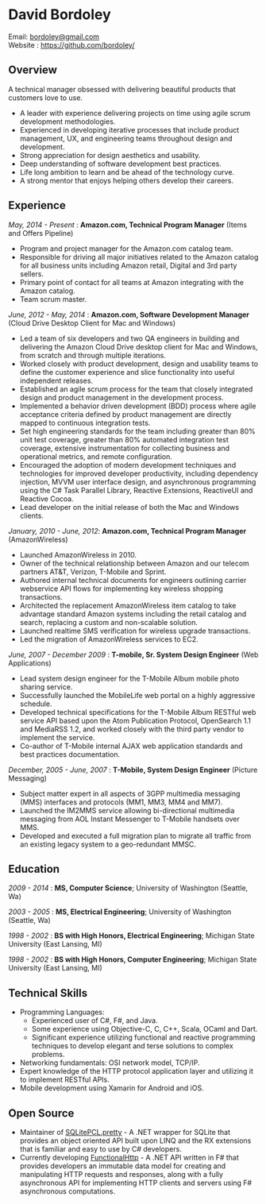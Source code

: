# David Bordoley 
Email: bordoley@gmail.com  
Website : https://github.com/bordoley/

## Overview
A technical manager obsessed with delivering beautiful products that customers love to use.

* A leader with experience delivering projects on time using agile scrum development methodologies.
* Experienced in developing iterative processes that include product management, UX, and engineering teams throughout design and development.
* Strong appreciation for design aesthetics and usability.
* Deep understanding of software development best practices.
* Life long ambition to learn and be ahead of the technology curve.
* A strong mentor that enjoys helping others develop their careers.

## Experience
*May, 2014 - Present* : **Amazon.com, Technical Program Manager** (Items and Offers Pipeline)

* Program and project manager for the Amazon.com catalog team.
* Responsible for driving all major initiatives related to the Amazon catalog for all business units including Amazon retail, Digital and 3rd party sellers.
* Primary point of contact for all teams at Amazon integrating with the Amazon catalog.
* Team scrum master.

*June, 2012 - May, 2014* : **Amazon.com, Software Development Manager** (Cloud Drive Desktop Client for Mac and Windows)

* Led a team of six developers and two QA engineers in building and delivering the Amazon Cloud Drive desktop client for Mac and Windows, from scratch and through multiple iterations.
* Worked closely with product development, design and usability teams to define the customer experience and slice functionality into useful independent releases.
* Established an agile scrum process for the team that closely integrated design and product management in the development process.
* Implemented a behavior driven development (BDD) process where agile acceptance criteria defined by product management are directly mapped to continuous integration tests.
* Set high engineering standards for the team including greater than 80% unit test coverage, greater than 80% automated integration test coverage, extensive instrumentation for collecting business and operational metrics, and remote configuration.
* Encouraged the adoption of modern development techniques and technologies for improved developer productivity, including dependency injection, MVVM user interface design, and asynchronous programming using the C# Task Parallel Library, Reactive Extensions, ReactiveUI and Reactive Cocoa.
* Lead developer on the initial release of both the Mac and Windows clients.

*January, 2010 - June, 2012*: **Amazon.com, Technical Program Manager** (AmazonWireless)

* Launched AmazonWireless in 2010.
* Owner of the technical relationship between Amazon and our telecom partners AT&T, Verizon, T-Mobile and Sprint.
* Authored internal technical documents for engineers outlining carrier webservice API flows for implementing key wireless shopping transactions.
* Architected the replacement AmazonWireless item catalog to take advantage standard Amazon systems including the retail catalog and search, replacing a custom and non-scalable solution.
* Launched realtime SMS verification for wireless upgrade transactions.
* Led the migration of AmazonWireless services to EC2.

*June, 2007 - December 2009* : **T-mobile, Sr. System Design Engineer** (Web Applications)

* Lead system design engineer for the T-Mobile Album mobile photo sharing service.
* Successfully launched the MobileLife web portal on a highly aggressive schedule.
* Developed technical specifications for the T-Mobile Album RESTful web service API based upon the Atom Publication Protocol, OpenSearch 1.1 and MediaRSS 1.2, and worked closely with the third party vendor to implement the service.
* Co-author of T-Mobile internal AJAX web application standards and best practices documentation.

*December, 2005 - June, 2007* : **T-Mobile, System Design Engineer** (Picture Messaging)

* Subject matter expert in all aspects of 3GPP multimedia messaging (MMS) interfaces and protocols (MM1, MM3, MM4 and MM7).
* Launched the IM2MMS service allowing bi-directional multimedia messaging from AOL Instant Messenger to T-Mobile handsets over MMS.
* Developed and executed a full migration plan to migrate all traffic from an existing legacy system to a geo-redundant MMSC.

## Education
*2009 - 2014* : **MS, Computer Science**; University of Washington (Seattle, Wa)

*2003 - 2005* : **MS, Electrical Engineering**; University of Washington (Seattle, Wa)

*1998 - 2002* : **BS with High Honors, Electrical Engineering**; Michigan State University (East Lansing, MI)

*1998 - 2002* : **BS with High Honors, Computer Engineering**; Michigan State University (East Lansing, MI)

## Technical Skills
* Programming Languages: 
  * Experienced user of C#, F#, and Java.
  * Some experience using Objective-C, C, C++, Scala, OCaml and Dart.
  * Significant experience utilizing functional and reactive programming techniques to develop elegant and terse solutions to complex problems.
* Networking fundamentals: OSI network model, TCP/IP.
* Expert knowledge of the HTTP protocol application layer and utilizing it to implement RESTful APIs.
* Mobile development using Xamarin for Android and iOS.

## Open Source
* Maintainer of [SQLitePCL.pretty](https://github.com/bordoley/SQLitePCL.pretty) - A .NET wrapper for SQLite that provides an object oriented API built upon LINQ and the RX extensions that is familiar and easy to use by C# developers.
* Currently developing [FunctionalHttp](https://github.com/bordoley/FunctionalHttp) - A .NET API written in F# that provides developers an immutable data model for creating and manipulating HTTP requests and responses, along with a fully asynchronous API for implementing HTTP clients and servers using F# asynchronous computations.

